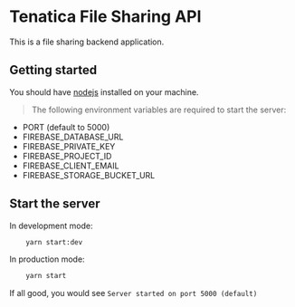 # Tenatica File Sharing API

This is a file sharing backend application.

## Getting started

You should have [nodejs](https://nodejs.org/en/) installed on your machine.

> The following environment variables are required to start the server:

- PORT (default to 5000)
- FIREBASE_DATABASE_URL
- FIREBASE_PRIVATE_KEY
- FIREBASE_PROJECT_ID
- FIREBASE_CLIENT_EMAIL
- FIREBASE_STORAGE_BUCKET_URL

## Start the server

In development mode:

```bash
    yarn start:dev
```

In production mode:

```bash
    yarn start
```

If all good, you would see `Server started on port 5000 (default)`

